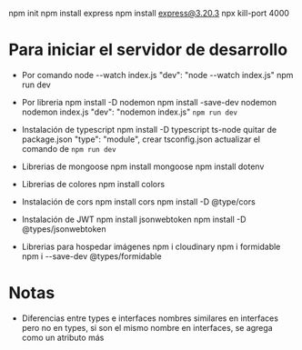 npm init
npm install express
npm install express@3.20.3
npx kill-port 4000

# Para iniciar el servidor de desarrollo

- Por comando
  node --watch index.js
  "dev": "node --watch index.js"
  npm run dev

- Por libreria
  npm install -D nodemon
  npm install -save-dev nodemon
  nodemon index.js
  "dev": "nodemon index.js"
  `npm run dev`

- Instalación de typescript
  npm install -D typescript ts-node
  quitar de package.json "type": "module",
  crear tsconfig.json
  actualizar el comando de `npm run dev`

- Librerias de mongoose
  npm install mongoose
  npm install dotenv

- Librerias de colores
  npm install colors

- Instalación de cors
  npm install cors
  npm install -D @type/cors

- Instalación de JWT
  npm install jsonwebtoken
  npm install -D @types/jsonwebtoken

- Librerias para hospedar imágenes
  npm i cloudinary
  npm i formidable
  npm i --save-dev @types/formidable

# Notas

- Diferencias entre types e interfaces
  nombres similares en interfaces pero no en types, si son el mismo nombre en interfaces, se agrega como un atributo más

